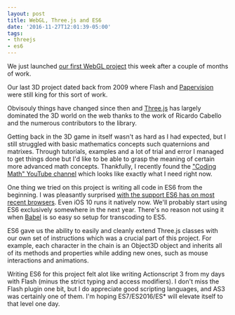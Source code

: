 ```yaml
---
layout: post
title: WebGL, Three.js and ES6
date: '2016-11-27T12:01:39-05:00'
tags:
- threejs
- es6
---
```


We just launched [our first WebGL project](http://youmadethedifference.com/) this week after a couple of months of work.

Our last 3D project dated back from 2009 where Flash and [Papervision](https://en.wikipedia.org/wiki/Papervision3D) were still king for this sort of work.

Obvisouly things have changed since then and [Three.js](http://threejs.org/) has largely dominated the 3D world on the web thanks to the work of Ricardo Cabello and the numerous contributors to the library.

Getting back in the 3D game in itself wasn't as hard as I had expected, but I still struggled with basic mathematics concepts such quaternions and matrixes. Through tutorials, examples and a lot of trial and error I managed to get things done but I'd like to be able to grasp the meaning of certain more advanced math concepts. Thankfully, I recently found the ["Coding Math" YouTube channel](https://www.youtube.com/user/codingmath/videos) which looks like exactly what I need right now.

One thing we tried on this project is writing all code in ES6 from the beginning. I was pleasantly surprised [with the support ES6 has on most recent browsers](http://caniuse.com/#search=es6). Even iOS 10 runs it natively now. We'll probably start using ES6 exclusively somewhere in the next year. There's no reason not using it when [Babel](http://babeljs.io/) is so easy so setup for transcoding to ES5.

ES6 gave us the ability to easily and cleanly extend Three.js classes with our own set of instructions which was a crucial part of this project. For example, each character in the chain is an Object3D object and inherits all of its methods and properties while adding new ones, such as mouse interactions and animations. 

Writing ES6 for this project felt alot like writing Actionscript 3 from my days with Flash (minus the strict typing and access modifiers). I don't miss the Flash plugin one bit, but I do appreciate good scripting languages, and AS3 was certainly one of them. I'm hoping ES7/ES2016/ES* will elevate itself to that level one day.